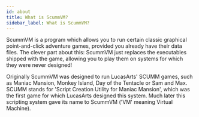 ```yaml
---
id: about
title: What is ScummVM?
sidebar_label: What is ScummVM?
---
```


ScummVM is a program which allows you to run certain classic graphical point-and-click adventure games, provided you already have their data files. The clever part about this: ScummVM just replaces the executables shipped with the game, allowing you to play them on systems for which they were never designed!

Originally ScummVM was designed to run LucasArts' SCUMM games, such as Maniac Mansion, Monkey Island, Day of the Tentacle or Sam and Max. SCUMM stands for 'Script Creation Utility for Maniac Mansion', which was the first game for which LucasArts designed this system. Much later this scripting system gave its name to ScummVM ('VM' meaning Virtual Machine).

